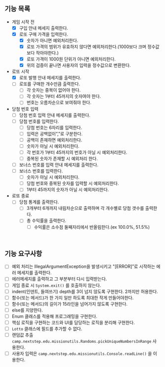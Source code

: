 ## 기능 목록
- 게임 시작 전
    - [x]  구입 안내 메세지 출력한다.
    - [x]  로또 구매 가격을 입력한다.
        - [x]  숫자가 아니면 예외처리한다.
        - [x]  로또 가격의 범위가 유효하지 않다면 예외처리한다.(1000보다 크며 정수값보다 작아야한다.)
        - [x]  로또 가격이 1000원 단위가 아니면 예외처리한다.
        - [x]  위의 검증이 끝나면 사용자의 입력을 정수값으로 변환한다.
- 로또 시작
    - [x]  로또 발행 안내 메세지를 출력한다.
    - [ ]  로또를 구매한 개수만큼 출력한다.
        - [ ]  각 숫자는 중복이 없어야 한다.
        - [ ]  각 숫자는 1부터 45까지의 숫자여야 한다.
        - [ ]  번호는 오름차순으로 보여줘야 한다.
- 당첨 번호 입력
    - [ ]  당첨 번호 입력 안내 메세지를 출력한다.
    - [ ]  당첨 번호를 입력한다.
        - [ ]  당첨 번호는 6자리를 입력한다.
        - [ ]  입력은 공백없이”,”로 구분한다.
        - [ ]  공백이 존재하면 예외처리한다.
        - [ ]  숫자가 아닐 시 예외처리한다.
        - [ ]  각 번호가 1부터 45까지의 번호가 아닐 시 예외처리한다.
        - [ ]  중복된 숫자가 존재할 시 예외처리 한다.
    - [ ]  보너스 번호를 입력 안내 메세지를 출력한다.
    - [ ]  보너스 번호를 입력한다.
        - [ ]  숫자가 아닐 시 예외처리한다.
        - [ ]  당첨 번호와 중복된 숫자를 입력할 시 예외처리한다.
        - [ ]  1부터 45까지의 숫자가 아닐 시 예외처리한다.
- 로또 종료
    - [ ]  당첨 통계를 출력한다.
        - [ ]  3개부터 6개까지 내림차순으로 출력하며 각 개수별로 당첨 갯수를 출력한다.
        - [ ]  총 수익률을 출력한다.
            - [ ]  수익률은 소수점 둘째자리에서 반올림한다.(ex 100.0%, 51.5%)

<br>

## 기능 요구사항
- [ ]  예외 처리는 IllegalArgumentException을 발생시키고 "[ERROR]”로 시작하는 에러 메세지를 출력한다.
- [ ]  에러메세지를 출력하고 그 부분부터 다시 입력받는다.
- [ ]  게임 종료 시 `System.exit()` 를 호출하지 않는다.
- [ ]  indent(인덴트, 들여쓰기) depth를 3이 넘지 않도록 구현한다. 2까지만 허용한다.
- [ ]  함수(또는 메서드)가 한 가지 일만 하도록 최대한 작게 만들어야한다.
- [ ]  함수(또는 메서드)의 길이가 15라인을 넘어가지 않도록 구현한다.
- [ ]  else를 지양한다.
- [ ]  Enum 클래스를 적용해 프로그래밍을 구현한다.
- [ ]  핵심 로직을 구현하는 코드와 UI를 담당하는 로직을 분리해 구현한다.
- [ ]  `Lotto` 클래스에 필드를 추가할 수 없다.
- [ ]  랜덤값 추출 `camp.nextstep.edu.missionutils.Randoms.pickUniqueNumbersInRange` 사용한다.
- [ ]  사용자 입력은 `camp.nextstep.edu.missionutils.Console.readLine()` 을 이용한다.